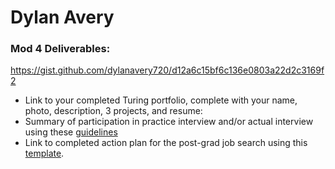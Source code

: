 # Dylan Avery

### Mod 4 Deliverables:
https://gist.github.com/dylanavery720/d12a6c15bf6c136e0803a22d2c3169f2
* Link to your completed Turing portfolio, complete with your name, photo, description, 3 projects, and resume:
* Summary of participation in practice interview and/or actual interview using these [guidelines](https://github.com/turingschool/career-development-curriculum/blob/master/module_four/interview_practice_reflection_guidelines.md)
* Link to completed action plan for the post-grad job search using this [template](https://github.com/turingschool/career-development-curriculum/blob/master/module_four/post_grad_plan.md).
